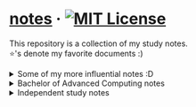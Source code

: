 # [notes](https://github.com/abyanmajid/notes) &middot; [![MIT License](https://img.shields.io/badge/license-MIT-blue.svg)](https://github.com/abyanmajid/notes/blob/main/LICENSE)

This repository is a collection of my study notes. \
:star:'s denote my favorite documents :)

<details>
  <summary>Some of my more influential notes :D</summary>
  <br>
  
  - <a href="https://github.com/abyanmajid/notes/tree/main/notes_(093855E)_bachelor_of_advanced_computing/MATH1061_S1_2024">MATH1061 Cheatsheet</a> (Used by cohort of ~2500 students, 7400+ repeated visits, ~250 constant viewers during exam season :D)
  - <a href="https://github.com/abyanmajid/notes/tree/main/notes_(093855E)_bachelor_of_advanced_computing/MATH1064_S2_2023">MATH1064 Cheatsheet</a> (Used by cohort of ~800 students, 3300+ repeated visits, ~120 constant viewers during exam season :D)
  
</details>

<details>
  <summary>Bachelor of Advanced Computing notes</summary>

| Unit | Uploaded Documents |
|-----------------|-----------------|
| [MATH1064](https://github.com/abyanmajid/notes/tree/main/notes_(093855E)_bachelor_of_advanced_computing/MATH1064_S2_2023) | MATH1064 Cheatsheet :star:, preparatory study notes |
| [DATA1001](https://github.com/abyanmajid/notes/tree/main/notes_(093855E)_bachelor_of_advanced_computing/DATA1001_S2_2023) | Revision flashcards, some lecture notes |
| [ELEC1601](https://github.com/abyanmajid/notes/tree/main/notes_(093855E)_bachelor_of_advanced_computing/ELEC1601_S2_2023) | AVR cheatsheet, A4 permitted notes for exam, preparatory study notes |
| [INFO1110](https://github.com/abyanmajid/notes/tree/main/notes_(093855E)_bachelor_of_advanced_computing/INFO1110_S2_2023) | Test 1 S2 2023 preparation notes |
| [MATH1021](https://github.com/abyanmajid/notes/tree/main/notes_(093855E)_bachelor_of_advanced_computing/MATH1021/unit_prep_notes) | Preparatory study notes |
| [MATH1061](https://github.com/abyanmajid/notes/tree/main/notes_(093855E)_bachelor_of_advanced_computing/MATH1061_S1_2024) | Calculus cheatsheet :star:, linear algebra cheatsheet :star: |

</details>

<details>
  <summary>Independent study notes</summary>

| Topic | Uploaded Documents |
|-----------------|-----------------|
| [Rust](https://github.com/abyanmajid/notes/tree/main/notes_self_study/rust) | Rust cheatsheet :star:, tutorial/summaries based on the official Rust book |
| [Data Structures and Algorithms](https://github.com/abyanmajid/notes/tree/main/notes_self_study/dsa) | Summary of algorithms with their pseudocode and C++ implementation |
| [Linux](https://github.com/abyanmajid/notes/tree/main/notes_self_study/linux) | Linux CLI Cheatsheet |
| [Web Development](https://github.com/abyanmajid/notes/tree/main/notes_self_study/web_development) | Web Development Cheatsheet, React hooks summary, React + Vite snippets |
| [Operating Systems](https://github.com/abyanmajid/notes/tree/main/notes_self_study/operating_systems) | Summary of stack and heap memory management |
| [IB ITGS](https://github.com/abyanmajid/notes/tree/main/notes_ib_diploma/itgs) | Paper 3 May 2023 notes |
| [IB English B](https://github.com/abyanmajid/notes/tree/main/notes_ib_diploma/english_b) | Summary of Memoir "Tuesdays with Morrie" |

</details>
